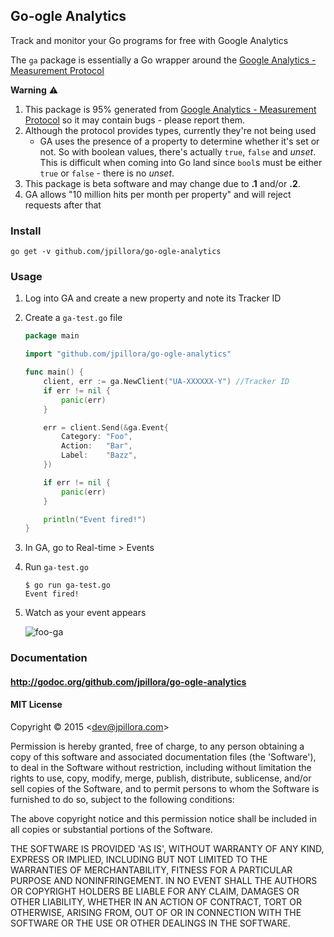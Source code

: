 ## Go-ogle Analytics

Track and monitor your Go programs for free with Google Analytics

The `ga` package is essentially a Go wrapper around the [Google Analytics - Measurement Protocol](https://developers.google.com/analytics/devguides/collection/protocol/v1/reference)

**Warning** :warning:

1. This package is 95% generated from [Google Analytics - Measurement Protocol](https://developers.google.com/analytics/devguides/collection/protocol/v1/reference) so it may contain bugs - please report them.
1. Although the protocol provides types, currently they're not being used
	* GA uses the presence of a property to determine whether it's set or not. So with boolean values,
	there's actually `true`, `false` and *unset*. This is difficult when coming into Go land since `bool`s
	must be either `true` or `false` - there is no *unset*.
1. This package is beta software and may change due to **.1** and/or **.2**.
1. GA allows "10 million hits per month per property" and will reject requests after that

### Install

```
go get -v github.com/jpillora/go-ogle-analytics
```

### Usage

1. Log into GA and create a new property and note its Tracker ID

1. Create a `ga-test.go` file

	``` go
	package main

	import "github.com/jpillora/go-ogle-analytics"

	func main() {
		client, err := ga.NewClient("UA-XXXXXX-Y") //Tracker ID
		if err != nil {
			panic(err)
		}

		err = client.Send(&ga.Event{
			Category: "Foo",
			Action:   "Bar",
			Label:    "Bazz",
		})

		if err != nil {
			panic(err)
		}

		println("Event fired!")
	}
	```

1. In GA, go to Real-time > Events

1. Run `ga-test.go`

	```
	$ go run ga-test.go
	Event fired!
	```

1. Watch as your event appears

	![foo-ga](https://cloud.githubusercontent.com/assets/633843/5979585/023fc580-a8fd-11e4-803a-956610bcc2e2.png)

### Documentation

#### http://godoc.org/github.com/jpillora/go-ogle-analytics

#### MIT License

Copyright © 2015 &lt;dev@jpillora.com&gt;

Permission is hereby granted, free of charge, to any person obtaining
a copy of this software and associated documentation files (the
'Software'), to deal in the Software without restriction, including
without limitation the rights to use, copy, modify, merge, publish,
distribute, sublicense, and/or sell copies of the Software, and to
permit persons to whom the Software is furnished to do so, subject to
the following conditions:

The above copyright notice and this permission notice shall be
included in all copies or substantial portions of the Software.

THE SOFTWARE IS PROVIDED 'AS IS', WITHOUT WARRANTY OF ANY KIND,
EXPRESS OR IMPLIED, INCLUDING BUT NOT LIMITED TO THE WARRANTIES OF
MERCHANTABILITY, FITNESS FOR A PARTICULAR PURPOSE AND NONINFRINGEMENT.
IN NO EVENT SHALL THE AUTHORS OR COPYRIGHT HOLDERS BE LIABLE FOR ANY
CLAIM, DAMAGES OR OTHER LIABILITY, WHETHER IN AN ACTION OF CONTRACT,
TORT OR OTHERWISE, ARISING FROM, OUT OF OR IN CONNECTION WITH THE
SOFTWARE OR THE USE OR OTHER DEALINGS IN THE SOFTWARE.